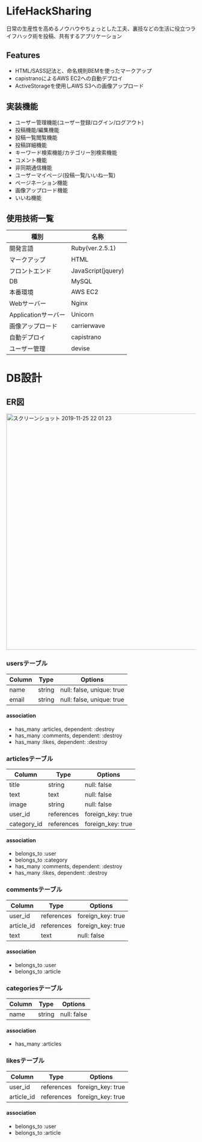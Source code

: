 # LifeHackSharing
日常の生産性を高めるノウハウやちょっとした工夫、裏技などの生活に役立つライフハック術を投稿、共有するアプリケーション

## Features
  - HTML/SASS記法と、命名規則BEMを使ったマークアップ
  - capistranoによるAWS EC2への自動デプロイ
  - ActiveStorageを使用しAWS S3への画像アップロード

## 実装機能
  - ユーザー管理機能(ユーザー登録/ログイン/ログアウト)
  - 投稿機能/編集機能
  - 投稿一覧閲覧機能
  - 投稿詳細機能
  - キーワード検索機能/カテゴリー別検索機能
  - コメント機能
  - 非同期通信機能
  - ユーザーマイページ(投稿一覧/いいね一覧)
  - ページネーション機能
  - 画像アップロード機能
  - いいね機能

## 使用技術一覧
|種別|名称|
|------|----|
|開発言語|Ruby(ver.2.5.1)|
|マークアップ|HTML|
|フロントエンド|JavaScript(jquery)|
|DB|MySQL|
|本番環境|AWS EC2|
|Webサーバー|Nginx|
|Applicationサーバー|Unicorn|
|画像アップロード|carrierwave|
|自動デプロイ|capistrano|
|ユーザー管理|devise|

# DB設計

## ER図
<img width="627" alt="スクリーンショット 2019-11-25 22 01 23" src="https://user-images.githubusercontent.com/55783692/69542659-45af8880-0fcf-11ea-822f-2d9a4f0a1fba.png">

### usersテーブル
|Column|Type|Options|
|------|----|-------|
|name|string|null: false, unique: true|
|email|string|null: false, unique: true|

#### association
  - has_many :articles, dependent: :destroy
  - has_many :comments, dependent: :destroy
  - has_many :likes, dependent: :destroy

### articlesテーブル
|Column|Type|Options|
|------|----|-------|
|title|string|null: false|
|text|text|null: false|
|image|string|null: false|
|user_id|references|foreign_key: true|
|category_id|references|foreign_key: true|

#### association
  - belongs_to :user
  - belongs_to :category
  - has_many :comments, dependent: :destroy
  - has_many :likes, dependent: :destroy

### commentsテーブル
|Column|Type|Options|
|------|----|-------|
|user_id|references|foreign_key: true|
|article_id|references|foreign_key: true|
|text|text|null: false|

#### association
  - belongs_to :user
  - belongs_to :article

### categoriesテーブル
|Column|Type|Options|
|------|----|-------|
|name|string|null: false|

#### association
  - has_many :articles

### likesテーブル
|Column|Type|Options|
|------|----|-------|
|user_id|references|foreign_key: true|
|article_id|references|foreign_key: true|

#### association
  - belongs_to :user
  - belongs_to :article